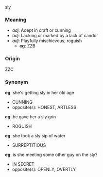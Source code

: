 sly
### Meaning
+ _adj_: Adept in craft or cunning
+ _adj_: Lacking or marked by a lack of candor
+ _adj_: Playfully mischievous; roguish
    + __eg__: ZZB

### Origin

ZZC

### Synonym

__eg__: she's getting sly in her old age

+ CUNNING
+ opposite(s): HONEST, ARTLESS

__eg__: he gave her a sly grin

+ ROGUISH

__eg__: she took a sly sip of water

+ SURREPTITIOUS

__eg__: is she meeting some other guy on the sly?

+ IN SECRET
+ opposite(s): OPENLY, OVERTLY


